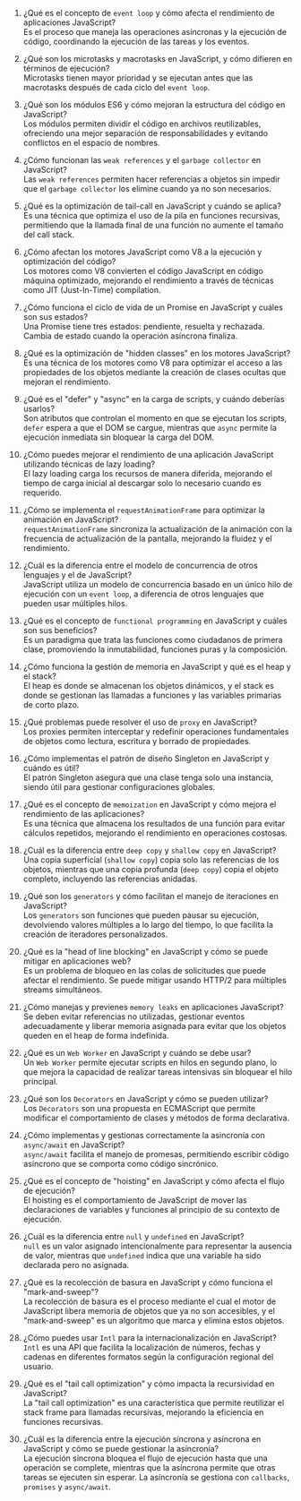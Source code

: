  1) ¿Qué es el concepto de `event loop` y cómo afecta el rendimiento de aplicaciones JavaScript?  
Es el proceso que maneja las operaciones asíncronas y la ejecución de código, coordinando la ejecución de las tareas y los eventos.

2) ¿Qué son los microtasks y macrotasks en JavaScript, y cómo difieren en términos de ejecución?  
Microtasks tienen mayor prioridad y se ejecutan antes que las macrotasks después de cada ciclo del `event loop`.

3) ¿Qué son los módulos ES6 y cómo mejoran la estructura del código en JavaScript?  
Los módulos permiten dividir el código en archivos reutilizables, ofreciendo una mejor separación de responsabilidades y evitando conflictos en el espacio de nombres.

4) ¿Cómo funcionan las `weak references` y el `garbage collector` en JavaScript?  
Las `weak references` permiten hacer referencias a objetos sin impedir que el `garbage collector` los elimine cuando ya no son necesarios.

5) ¿Qué es la optimización de tail-call en JavaScript y cuándo se aplica?  
Es una técnica que optimiza el uso de la pila en funciones recursivas, permitiendo que la llamada final de una función no aumente el tamaño del call stack.

6) ¿Cómo afectan los motores JavaScript como V8 a la ejecución y optimización del código?  
Los motores como V8 convierten el código JavaScript en código máquina optimizado, mejorando el rendimiento a través de técnicas como JIT (Just-In-Time) compilation.

7) ¿Cómo funciona el ciclo de vida de un Promise en JavaScript y cuáles son sus estados?  
Una Promise tiene tres estados: pendiente, resuelta y rechazada. Cambia de estado cuando la operación asíncrona finaliza.

8) ¿Qué es la optimización de "hidden classes" en los motores JavaScript?  
Es una técnica de los motores como V8 para optimizar el acceso a las propiedades de los objetos mediante la creación de clases ocultas que mejoran el rendimiento.

9) ¿Qué es el "defer" y "async" en la carga de scripts, y cuándo deberías usarlos?  
Son atributos que controlan el momento en que se ejecutan los scripts, `defer` espera a que el DOM se cargue, mientras que `async` permite la ejecución inmediata sin bloquear la carga del DOM.

10) ¿Cómo puedes mejorar el rendimiento de una aplicación JavaScript utilizando técnicas de lazy loading?  
El lazy loading carga los recursos de manera diferida, mejorando el tiempo de carga inicial al descargar solo lo necesario cuando es requerido.

11) ¿Cómo se implementa el `requestAnimationFrame` para optimizar la animación en JavaScript?  
`requestAnimationFrame` sincroniza la actualización de la animación con la frecuencia de actualización de la pantalla, mejorando la fluidez y el rendimiento.

12) ¿Cuál es la diferencia entre el modelo de concurrencia de otros lenguajes y el de JavaScript?  
JavaScript utiliza un modelo de concurrencia basado en un único hilo de ejecución con un `event loop`, a diferencia de otros lenguajes que pueden usar múltiples hilos.

13) ¿Qué es el concepto de `functional programming` en JavaScript y cuáles son sus beneficios?  
Es un paradigma que trata las funciones como ciudadanos de primera clase, promoviendo la inmutabilidad, funciones puras y la composición.

14) ¿Cómo funciona la gestión de memoria en JavaScript y qué es el heap y el stack?  
El heap es donde se almacenan los objetos dinámicos, y el stack es donde se gestionan las llamadas a funciones y las variables primarias de corto plazo.

15) ¿Qué problemas puede resolver el uso de `proxy` en JavaScript?  
Los proxies permiten interceptar y redefinir operaciones fundamentales de objetos como lectura, escritura y borrado de propiedades.

16) ¿Cómo implementas el patrón de diseño Singleton en JavaScript y cuándo es útil?  
El patrón Singleton asegura que una clase tenga solo una instancia, siendo útil para gestionar configuraciones globales.

17) ¿Qué es el concepto de `memoization` en JavaScript y cómo mejora el rendimiento de las aplicaciones?  
Es una técnica que almacena los resultados de una función para evitar cálculos repetidos, mejorando el rendimiento en operaciones costosas.

18) ¿Cuál es la diferencia entre `deep copy` y `shallow copy` en JavaScript?  
Una copia superficial (`shallow copy`) copia solo las referencias de los objetos, mientras que una copia profunda (`deep copy`) copia el objeto completo, incluyendo las referencias anidadas.

19) ¿Qué son los `generators` y cómo facilitan el manejo de iteraciones en JavaScript?  
Los `generators` son funciones que pueden pausar su ejecución, devolviendo valores múltiples a lo largo del tiempo, lo que facilita la creación de iteradores personalizados.

20) ¿Qué es la "head of line blocking" en JavaScript y cómo se puede mitigar en aplicaciones web?  
Es un problema de bloqueo en las colas de solicitudes que puede afectar el rendimiento. Se puede mitigar usando HTTP/2 para múltiples streams simultáneos.

21) ¿Cómo manejas y previenes `memory leaks` en aplicaciones JavaScript?  
Se deben evitar referencias no utilizadas, gestionar eventos adecuadamente y liberar memoria asignada para evitar que los objetos queden en el heap de forma indefinida.

22) ¿Qué es un `Web Worker` en JavaScript y cuándo se debe usar?  
Un `Web Worker` permite ejecutar scripts en hilos en segundo plano, lo que mejora la capacidad de realizar tareas intensivas sin bloquear el hilo principal.

23) ¿Qué son los `Decorators` en JavaScript y cómo se pueden utilizar?  
Los `Decorators` son una propuesta en ECMAScript que permite modificar el comportamiento de clases y métodos de forma declarativa.

24) ¿Cómo implementas y gestionas correctamente la asincronía con `async/await` en JavaScript?  
`async/await` facilita el manejo de promesas, permitiendo escribir código asíncrono que se comporta como código sincrónico.

25) ¿Qué es el concepto de "hoisting" en JavaScript y cómo afecta el flujo de ejecución?  
El hoisting es el comportamiento de JavaScript de mover las declaraciones de variables y funciones al principio de su contexto de ejecución.

26) ¿Cuál es la diferencia entre `null` y `undefined` en JavaScript?  
`null` es un valor asignado intencionalmente para representar la ausencia de valor, mientras que `undefined` indica que una variable ha sido declarada pero no asignada.

27) ¿Qué es la recolección de basura en JavaScript y cómo funciona el "mark-and-sweep"?  
La recolección de basura es el proceso mediante el cual el motor de JavaScript libera memoria de objetos que ya no son accesibles, y el "mark-and-sweep" es un algoritmo que marca y elimina estos objetos.

28) ¿Cómo puedes usar `Intl` para la internacionalización en JavaScript?  
`Intl` es una API que facilita la localización de números, fechas y cadenas en diferentes formatos según la configuración regional del usuario.

29) ¿Qué es el "tail call optimization" y cómo impacta la recursividad en JavaScript?  
La "tail call optimization" es una característica que permite reutilizar el stack frame para llamadas recursivas, mejorando la eficiencia en funciones recursivas.

30) ¿Cuál es la diferencia entre la ejecución síncrona y asíncrona en JavaScript y cómo se puede gestionar la asíncronía?  
La ejecución síncrona bloquea el flujo de ejecución hasta que una operación se complete, mientras que la asíncrona permite que otras tareas se ejecuten sin esperar. La asíncronía se gestiona con `callbacks`, `promises` y `async/await`.
